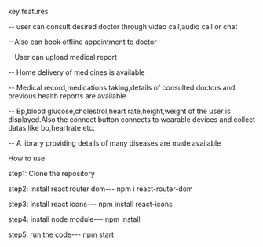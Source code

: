 

key features

-- user can consult desired doctor through video call,audio call or chat

--Also can book offline appointment to doctor

--User can upload medical report

-- Home delivery of medicines is available

-- Medical record,medications taking,details of consulted doctors and previous health reports are available

-- Bp,blood glucose,cholestrol,heart rate,height,weight of the user is displayed.Also the connect button connects to wearable devices and collect datas like bp,heartrate etc.

-- A library providing details of many diseases are made available

How to use

step1: Clone the repository

step2: install react router dom--- npm i react-router-dom

step3: install react icons--- npm install react-icons

step4: install node module---  npm install

step5: run the code---  npm start



